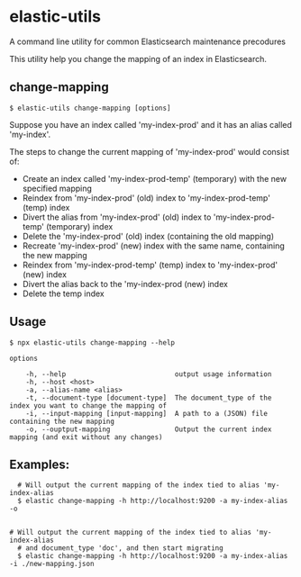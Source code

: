 # elastic-utils

A command line utility for common Elasticsearch maintenance precodures

This utility help you change the mapping of an index in Elasticsearch.

## change-mapping

```$ elastic-utils change-mapping [options]```

Suppose you have an index called 'my-index-prod' and it has an alias called 'my-index'.

The steps to change the current mapping of 'my-index-prod' would consist of:

- Create an index called 'my-index-prod-temp' (temporary) with the new specified mapping
- Reindex from 'my-index-prod' (old) index to 'my-index-prod-temp' (temp) index
- Divert the alias from 'my-index-prod' (old) index to 'my-index-prod-temp' (temporary) index
- Delete the 'my-index-prod' (old) index (containing the old mapping)
- Recreate 'my-index-prod' (new) index with the same name, containing the new mapping
- Reindex from 'my-index-prod-temp' (temp) index to 'my-index-prod' (new) index
- Divert the alias back to the 'my-index-prod (new) index
- Delete the temp index

## Usage

```
$ npx elastic-utils change-mapping --help

options

    -h, --help                           output usage information
    -h, --host <host>                    
    -a, --alias-name <alias>             
    -t, --document-type [document-type]  The document_type of the index you want to change the mapping of
    -i, --input-mapping [input-mapping]  A path to a (JSON) file containing the new mapping
    -o, --ouptput-mapping                Output the current index mapping (and exit without any changes)
```

## Examples:
```
  # Will output the current mapping of the index tied to alias 'my-index-alias
  $ elastic change-mapping -h http://localhost:9200 -a my-index-alias -o
  
  
# Will output the current mapping of the index tied to alias 'my-index-alias
  # and document_type 'doc', and then start migrating
  $ elastic change-mapping -h http://localhost:9200 -a my-index-alias -i ./new-mapping.json
```

